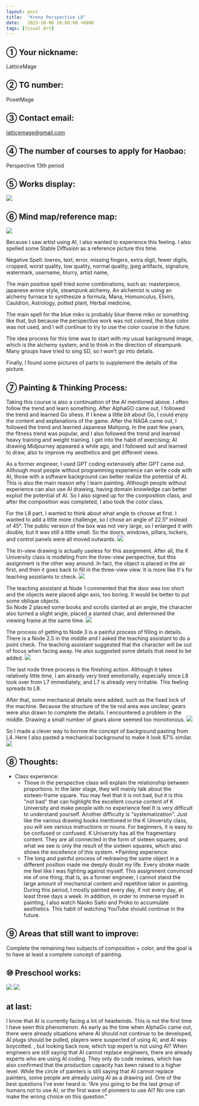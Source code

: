 ```yaml
---
layout: post
title:  "Krenz Perspective L8"
date:   2023-10-06 10:00:00 +0800
tags: [Visual Art]
---
```


## ① Your nickname:
LatticeMage

## ② TG number:
PosetMage

## ③ Contact email:
latticemage@gmail.com

## ④ The number of courses to apply for Haobao: 
Perspective 13th period

## ⑤ Works display:
![](./krenz-pers/PerspectiveL8A.png)

## ⑥ Mind map/reference map:
![](./krenz-pers/ref.jpg)

Because I saw artist using AI, I also wanted to experience this feeling. I also spelled some Stable Diffusion as a reference picture this time.

Negative Spell: lowres, text, error, missing fingers, extra digit, fewer digits, cropped, worst quality, low quality, normal quality, jpeg artifacts, signature, watermark, username, blurry, artist name,

The main positive spell tried some combinations, such as: masterpiece, japanese anime style, steampunk alchemy, An alchemist is using an alchemy furnace to synthesize a formula, Mana, Homunculus, Elixirs, Cauldron, Astrology, potted plant, Herbal medicine,

The main spell for the blue miko is probably blue theme miko or something like that, but because the perspective work was not colored, the blue color was not used, and I will continue to try to use the color course in the future.

The idea process for this time was to start with my usual background image, which is the alchemy system, and to think in the direction of steampunk. Many groups have tried to sing SD, so I won’t go into details.

Finally, I found some pictures of parts to supplement the details of the picture.


## ⑦ Painting & Thinking Process:
Taking this course is also a continuation of the AI ​​mentioned above. I often follow the trend and learn something. After AlphaGO came out, I followed the trend and learned Go shess. If I knew a little bit about Go, I could enjoy the content and explanations of the game. After the NAGA came out, I followed the trend and learned Japanese Mahjong. In the past few years, the fitness trend was popular, and I also followed the trend and learned heavy training and weight training. I get into the habit of exercising; AI drawing Midjourney appeared a while ago, and I followed suit and learned to draw, also to improve my aesthetics and get different views.

As a former engineer, I used GPT coding extensively after GPT came out. Although most people without programming experience can write code with AI, those with a software background can better realize the potential of AI. This is also the main reason why I learn painting. Although people without experience can also use AI drawing, having domain knowledge can better exploit the potential of AI. So I also signed up for the composition class, and after the composition was completed, I also took the color class.

For the L8 part, I wanted to think about what angle to choose at first. I wanted to add a little more challenge, so I chose an angle of 22.5° instead of 45°. The public version of the box was not very large, so I enlarged it with double, but it was still a little small. So the doors, windows, pillars, lockers, and control panels were all moved outwards.
![](./krenz-pers/process00.png)


The tri-view drawing is actually useless for this assignment. After all, the K University class is modeling from the three-view perspective, but this assignment is the other way around. In fact, the object is placed in the air first, and then it goes back to fill in the three-view view. It is more like It's for teaching assistants to check.
![](./krenz-pers/process01.jpg)


The teaching assistant at Node 1 commented that the door was too short and the objects were placed align axis, too boring. It would be better to put some oblique objects.  
So Node 2 placed some books and scrolls slanted at an angle, the character also turned a slight angle, placed a slanted chair, and determined the viewing frame at the same time.
![](./krenz-pers/process02.png)

The process of getting to Node 3 is a painful process of filling in details. There is a Node 2.5 in the middle and I asked the teaching assistant to do a point check. The teaching assistant suggested that the character will be out of focus when facing away. He also suggested some details that need to be added.
![](./krenz-pers/process03.png)

The last node three process is the finishing action. Although it takes relatively little time, I am already very tired emotionally, especially since L8 took over from L7 immediately, and L7 is already very irritable. This feeling spreads to L8.

After that, some mechanical details were added, such as the fixed lock of the machine. Because the structure of the tie rod area was unclear, gears were also drawn to complete the details. I encountered a problem in the middle. Drawing a small number of gears alone seemed too monotonous.
![](./krenz-pers/process04.png)

So I made a clever way to borrow the concept of background pasting from L4. Here I also pasted a mechanical background to make it look 87% similar.
![](./krenz-pers/process05.png)



## ⑧ Thoughts:
* Class experience:
   * Those in the perspective class will explain the relationship between proportions. In the later stage, they will mainly talk about the sixteen-frame square. You may feel that it is not bad, but it is this "not bad" that can highlight the excellent course content of K University and make people with no experience feel It is very difficult to understand yourself.
   Another difficulty is "systematization". Just like the various drawing books mentioned in the K University class, you will see various instructions or nouns. For beginners, it is easy to be confused or confused. K University has all the fragmentary content. They are all connected in the form of sixteen squares, and what we see is only the result of the sixteen squares, which also shows the excellence of this system.
*Painting experience:
   * The long and painful process of redrawing the same object in a different position made me deeply doubt my life. Every stroke made me feel like I was fighting against myself.
   This assignment convinced me of one thing, that is, as a former engineer, I cannot stand the large amount of mechanical content and repetitive labor in painting.
   During this period, I mostly painted every day, if not every day, at least three days a week. In addition, in order to immerse myself in painting, I also watch Naoko Saito and Proko to accumulate aesthetics. This habit of watching YouTube should continue in the future.

## ⑨ Areas that still want to improve:
Complete the remaining two subjects of composition + color, and the goal is to have at least a complete concept of painting.


## ⑩ Preschool works:
![](./krenz-pers/origin1.jpg)
![](./krenz-pers/origin2.jpg)


## at last:
I know that AI is currently facing a lot of headwinds. This is not the first time I have seen this phenomenon. As early as the time when AlphaGo came out, there were already situations where AI should not continue to be developed, AI plugs should be pulled, players were suspected of using AI, and AI was boycotted. , but looking back now, which top expert is not using AI?
When engineers are still saying that AI cannot replace engineers, there are already experts who are using AI coding. They only do code reviews, which has also confirmed that the production capacity has been raised to a higher level.
While the circle of painters is still saying that AI cannot replace painters, some people are already using AI as a drawing aid.
One of the best questions I’ve ever heard is: “Are you going to be the last group of humans not to use AI, or the first wave of pioneers to use AI? No one can make the wrong choice on this question.”